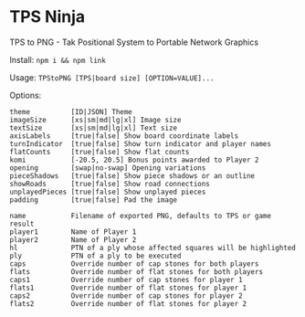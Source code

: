 TPS Ninja
===

TPS to PNG - Tak Positional System to Portable Network Graphics

Install: `npm i && npm link`

Usage: `TPStoPNG [TPS|board size] [OPTION=VALUE]...`

Options:

    theme          [ID|JSON] Theme
    imageSize      [xs|sm|md|lg|xl] Image size
    textSize       [xs|sm|md|lg|xl] Text size
    axisLabels     [true|false] Show board coordinate labels
    turnIndicator  [true|false] Show turn indicator and player names
    flatCounts     [true|false] Show flat counts
    komi           [-20.5, 20.5] Bonus points awarded to Player 2
    opening        [swap|no-swap] Opening variations
    pieceShadows   [true|false] Show piece shadows or an outline
    showRoads      [true|false] Show road connections
    unplayedPieces [true|false] Show unplayed pieces
    padding        [true|false] Pad the image

    name           Filename of exported PNG, defaults to TPS or game result
    player1        Name of Player 1
    player2        Name of Player 2
    hl             PTN of a ply whose affected squares will be highlighted
    ply            PTN of a ply to be executed
    caps           Override number of cap stones for both players
    flats          Override number of flat stones for both players
    caps1          Override number of cap stones for player 1
    flats1         Override number of flat stones for player 1
    caps2          Override number of cap stones for player 2
    flats2         Override number of flat stones for player 2

